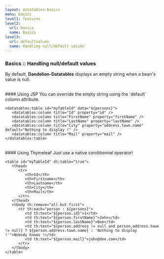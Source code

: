 ```yaml
---
layout: datatables-basics
menu: basics
level1: features
level2:
  url: basics
  name: Basics
level3:
  url: defaultvalues
  name: Handling null/default values
---
```


### Basics :: Handling null/default values

By default, **Dandelion-Datatables** displays an empty string when a bean\'s value is null.

<br />
#### Using JSP
You can override the empty string using the `default` column attribute.

	<datatables:table id="myTableId" data="${persons}">
	   <datatables:column title="Id" property="id" />
	   <datatables:column title="FirstName" property="firstName" />
	   <datatables:column title="LastName" property="lastName" />
	   <datatables:column title="City" property="address.town.name" default="Nothing to display !" />
	   <datatables:column title="Mail" property="mail" />
	</datatables:table>

<br />
#### Using Thymeleaf
Just use a native conditionnal operator!

	<table id="myTableId" dt:table="true">
	   <thead>
	      <tr>
	         <th>Id</th>
	         <th>Firstname</th>
	         <th>Lastname</th>
	         <th>City</th>
	         <th>Mail</th>
	      </tr>
	   </thead>
	   <tbody th:remove="all-but-first">
	      <tr th:each="person : ${persons}">
	         <td th:text="${person.id}">1</td>
	         <td th:text="${person.firstName}">John</td>
	         <td th:text="${person.lastName}">Doe</td>
	         <td th:text="${person.address != null and person.address.town != null} ? ${person.address.town.name} : 'Nothing to display !'">Nobody knows !</td>
	         <td th:text="${person.mail}">john@doe.com</td>
	      </tr>
	   </tbody>
	</table>